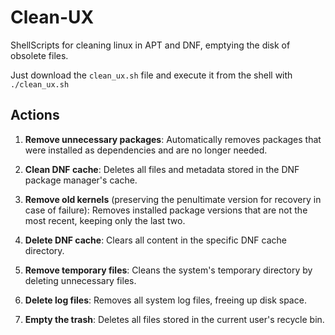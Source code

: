 # Clean-UX
ShellScripts for cleaning linux in APT and DNF, emptying the disk of obsolete files.

Just download the `clean_ux.sh` file and execute it from the shell with `./clean_ux.sh`

## Actions
1. **Remove unnecessary packages**: Automatically removes packages that were installed as dependencies and are no longer needed.

2. **Clean DNF cache**: Deletes all files and metadata stored in the DNF package manager's cache.

3. **Remove old kernels** (preserving the penultimate version for recovery in case of failure): Removes installed package versions that are not the most recent, keeping only the last two.

4. **Delete DNF cache**: Clears all content in the specific DNF cache directory.

5. **Remove temporary files**: Cleans the system's temporary directory by deleting unnecessary files.

6. **Delete log files**: Removes all system log files, freeing up disk space.

7. **Empty the trash**: Deletes all files stored in the current user's recycle bin.
